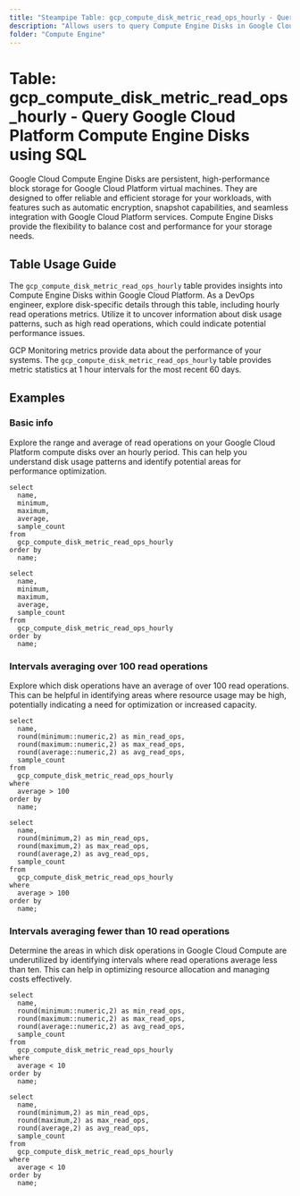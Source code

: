 ```yaml
---
title: "Steampipe Table: gcp_compute_disk_metric_read_ops_hourly - Query Google Cloud Platform Compute Engine Disks using SQL"
description: "Allows users to query Compute Engine Disks in Google Cloud Platform, specifically the hourly read operations metric, providing insights into disk usage patterns and potential performance issues."
folder: "Compute Engine"
---
```


# Table: gcp_compute_disk_metric_read_ops_hourly - Query Google Cloud Platform Compute Engine Disks using SQL

Google Cloud Compute Engine Disks are persistent, high-performance block storage for Google Cloud Platform virtual machines. They are designed to offer reliable and efficient storage for your workloads, with features such as automatic encryption, snapshot capabilities, and seamless integration with Google Cloud Platform services. Compute Engine Disks provide the flexibility to balance cost and performance for your storage needs.

## Table Usage Guide

The `gcp_compute_disk_metric_read_ops_hourly` table provides insights into Compute Engine Disks within Google Cloud Platform. As a DevOps engineer, explore disk-specific details through this table, including hourly read operations metrics. Utilize it to uncover information about disk usage patterns, such as high read operations, which could indicate potential performance issues.

GCP Monitoring metrics provide data about the performance of your systems. The `gcp_compute_disk_metric_read_ops_hourly` table provides metric statistics at 1 hour intervals for the most recent 60 days.

## Examples

### Basic info
Explore the range and average of read operations on your Google Cloud Platform compute disks over an hourly period. This can help you understand disk usage patterns and identify potential areas for performance optimization.

```sql+postgres
select
  name,
  minimum,
  maximum,
  average,
  sample_count
from
  gcp_compute_disk_metric_read_ops_hourly
order by
  name;
```

```sql+sqlite
select
  name,
  minimum,
  maximum,
  average,
  sample_count
from
  gcp_compute_disk_metric_read_ops_hourly
order by
  name;
```

### Intervals averaging over 100 read operations
Explore which disk operations have an average of over 100 read operations. This can be helpful in identifying areas where resource usage may be high, potentially indicating a need for optimization or increased capacity.

```sql+postgres
select
  name,
  round(minimum::numeric,2) as min_read_ops,
  round(maximum::numeric,2) as max_read_ops,
  round(average::numeric,2) as avg_read_ops,
  sample_count
from
  gcp_compute_disk_metric_read_ops_hourly
where
  average > 100
order by
  name;
```

```sql+sqlite
select
  name,
  round(minimum,2) as min_read_ops,
  round(maximum,2) as max_read_ops,
  round(average,2) as avg_read_ops,
  sample_count
from
  gcp_compute_disk_metric_read_ops_hourly
where
  average > 100
order by
  name;
```

### Intervals averaging fewer than 10 read operations
Determine the areas in which disk operations in Google Cloud Compute are underutilized by identifying intervals where read operations average less than ten. This can help in optimizing resource allocation and managing costs effectively.

```sql+postgres
select
  name,
  round(minimum::numeric,2) as min_read_ops,
  round(maximum::numeric,2) as max_read_ops,
  round(average::numeric,2) as avg_read_ops,
  sample_count
from
  gcp_compute_disk_metric_read_ops_hourly
where
  average < 10
order by
  name;
```

```sql+sqlite
select
  name,
  round(minimum,2) as min_read_ops,
  round(maximum,2) as max_read_ops,
  round(average,2) as avg_read_ops,
  sample_count
from
  gcp_compute_disk_metric_read_ops_hourly
where
  average < 10
order by
  name;
```